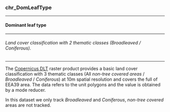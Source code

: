 ### chr_DomLeafType



------
#### Dominant leaf type



------
###### Land cover classification with 2 thematic classes (Broadleaved / Coniferous).



------
The [Copernicus DLT](https://land.copernicus.eu/pan-european/high-resolution-layers/forests/dominant-leaf-type/status-maps/dominant-leaf-type-2018?tab=mapview) raster product provides a basic land cover classification with 3 thematic classes (All *non-tree covered areas* / *Broadleaved* / *Coniferous*) at 10m spatial resolution and covers the full of EEA39 area. The data refers to the unit polygons and the value is obtained by a mode reducer.

In this dataset we only track *Broadleaved*  and *Coniferous*, *non-tree covered* areas are not tracked.